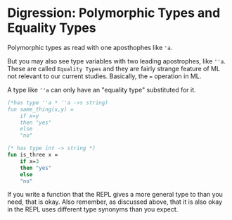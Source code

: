 # Digression: Polymorphic Types and Equality Types

Polymorphic types as read with one aposthophes like `'a`. 

But you may also see type variables with two leading apostrophes, like `''a`.
These are called `Equality Types` and they are fairly strange feature of ML not relevant to our current studies. Basically, the `=` operation in ML.

A type like `''a` can only have an "equality type" substituted for it.

```sml
(*has type ''a * ''a ->s string)
fun same_thing(x,y) = 
	if x=y
	then "yes"
	else
	"no"

(* has type int -> string *)
fun is_three x =
	if x=3
	then "yes"
	else
	"no" 
```

If you write a function that the REPL gives a more general type to than you need, that is okay.
Also remember, as discussed above, that it is also okay in the REPL uses different type synonyms than you expect.